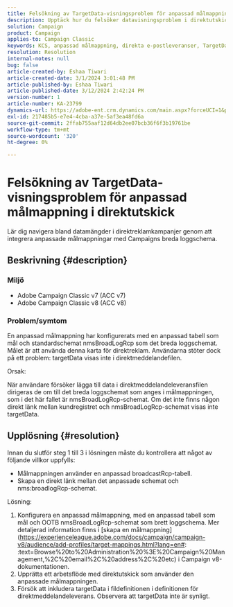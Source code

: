 ```yaml
---
title: Felsökning av TargetData-visningsproblem för anpassad målmappning i direktutskick
description: Upptäck hur du felsöker datavisningsproblem i direktutskick med anpassad målmappning med Campaigns breda loggschema.
solution: Campaign
product: Campaign
applies-to: Campaign Classic
keywords: KCS, anpassad målmappning, direkta e-postleveranser, TargetData, anpassad tabell, OOTB, brett loggschema, arbetsflöde, skapande av länkar, kampanj, felsökning
resolution: Resolution
internal-notes: null
bug: false
article-created-by: Eshaa Tiwari
article-created-date: 3/1/2024 3:01:48 PM
article-published-by: Eshaa Tiwari
article-published-date: 3/12/2024 2:42:24 PM
version-number: 1
article-number: KA-23799
dynamics-url: https://adobe-ent.crm.dynamics.com/main.aspx?forceUCI=1&pagetype=entityrecord&etn=knowledgearticle&id=661aa79b-dcd7-ee11-9078-6045bd006b25
exl-id: 217485b5-e7e4-4cba-a37e-5af3ea48fd6a
source-git-commit: 2ffab755aaf12d64db2ee07bcb36f6f3b19761be
workflow-type: tm+mt
source-wordcount: '320'
ht-degree: 0%

---
```


# Felsökning av TargetData-visningsproblem för anpassad målmappning i direktutskick


Lär dig navigera bland datamängder i direktreklamkampanjer genom att integrera anpassade målmappningar med Campaigns breda loggschema.

## Beskrivning {#description}


### Miljö

- Adobe Campaign Classic v7 (ACC v7)
- Adobe Campaign Classic v8 (ACC v8)


### Problem/symtom

En anpassad målmappning har konfigurerats med en anpassad tabell som mål och standardschemat nmsBroadLogRcp som det breda loggschemat. Målet är att använda denna karta för direktreklam. Användarna stöter dock på ett problem: targetData visas inte i direktmeddelandefilen.

Orsak:

När användare försöker lägga till data i direktmeddelandeleveransfilen dirigeras de om till det breda loggschemat som anges i målmappningen, som i det här fallet är nmsBroadLogRcp-schemat. Om det inte finns någon direkt länk mellan kundregistret och nmsBroadLogRcp-schemat visas inte targetData.


## Upplösning {#resolution}


Innan du slutför steg 1 till 3 i lösningen måste du kontrollera att något av följande villkor uppfylls:

- Målmappningen använder en anpassad broadcastRcp-tabell.
- Skapa en direkt länk mellan det anpassade schemat och nms:broadlogRcp-schemat.


Lösning:

1. Konfigurera en anpassad målmappning, med en anpassad tabell som mål och OOTB nmsBroadLogRcp-schemat som brett loggschema. Mer detaljerad information finns i [skapa en målmappning](https://experienceleague.adobe.com/docs/campaign/campaign-v8/audience/add-profiles/target-mappings.html?lang=en#: :text=Browse%20to%20Administration%20%3E%20Campaign%20Management,%2C%20email%2C%20address%2C%20etc) i Campaign v8-dokumentationen.
2. Upprätta ett arbetsflöde med direktutskick som använder den anpassade målmappningen.
3. Försök att inkludera targetData i fildefinitionen i definitionen för direktmeddelandeleverans. Observera att targetData inte är synligt.
